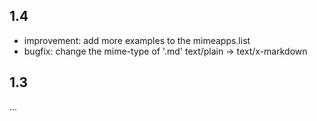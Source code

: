 ## 1.4

* improvement: add more examples to the mimeapps.list
* bugfix: change the mime-type of '.md' text/plain -> text/x-markdown

## 1.3

...

